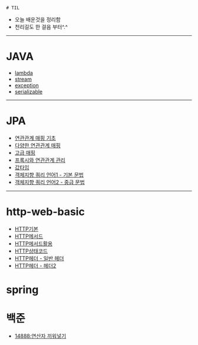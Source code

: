     # TIL
- 오늘 배운것을 정리함
- 천리길도 한 걸음 부터^.^

<hr>

# JAVA
* [lambda](./JAVA/lambda.md)
* [stream](./JAVA/stream.md)
* [exception](./JAVA/exception.md)
* [serializable](./JAVA/serializable.md)
<hr>

# JPA
* [연관관계 매핑 기초](./JPA/relational_mapping.md)
* [다양한 연관관계 매핑](./JPA/relation_mapping_various.md)
* [고급 매핑](./JPA/inheritacne_mapping.md)
* [프록시와 연관관계 관리](./JPA/proxy_relational_management.md)
* [값타입](JPA/value_type.md)
* [객체지향 쿼리 언어1 - 기본 문법](JPA/jpql_basic.md)
* [객체지향 쿼리 언어2 - 중급 문법](JPA/jpql_middle.md)
<hr>

# http-web-basic
* [HTTP기본](./http-basic/http_basic.md)
* [HTTP메서드](./http-basic/http_method.md)
* [HTTP메서드활용](./http-basic/http_method_use.md)
* [HTTP상태코드](./http-basic/http_status_code.md)
* [HTTP헤더 - 일반 헤더](./http-basic/http_header1.md)
* [HTTP헤더 - 헤더2](./http-basic/http_header2.md)

# spring 



# 백준
* [14888:연산자 끼워넣기](./baekjoon/boj_14888.md)


